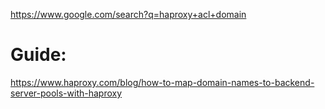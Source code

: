 https://www.google.com/search?q=haproxy+acl+domain

# Guide:
https://www.haproxy.com/blog/how-to-map-domain-names-to-backend-server-pools-with-haproxy
